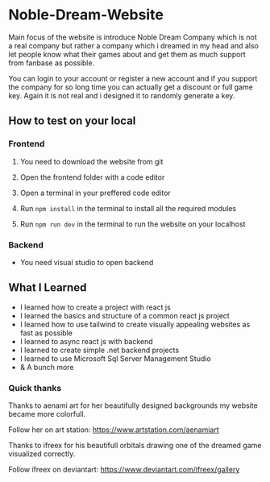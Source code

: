 # Noble-Dream-Website

Main focus of the website is introduce Noble Dream Company which is not a real company but rather a company which i dreamed in my head and also let people know what their games about and get them as much support from fanbase as possible.

You can login to your account or register a new account and if you support the company for so long time you can actually get a discount or full game key. Again it is not real and i designed it to randomly generate a key.

## How to test on your local

### Frontend

1. You need to download the website from git

2. Open the frontend folder with a code editor

3. Open a terminal in your preffered code editor

4. Run ```npm install``` in the terminal to install all the required modules

5. Run ```npm run dev``` in the terminal to run the website on your localhost

### Backend

-  You need visual studio to open backend

## What I Learned

-  I learned how to create a project with react js
-  I learned the basics and structure of a common react js project
-  I learned how to use tailwind to create visually appealing websites as fast as possible
-  I learned to async react js with backend
-  I learned to create simple .net backend projects
-  I learned to use Microsoft Sql Server Management Studio
-  & A bunch more

### Quick thanks
Thanks to aenami art for her beautifully designed backgrounds my website became more colorfull.

Follow her on art station: https://www.artstation.com/aenamiart


Thanks to ifreex for his beautifull orbitals drawing one of the dreamed game visualized correctly. 

Follow ifreex on deviantart: https://www.deviantart.com/ifreex/gallery
